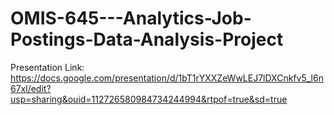 # OMIS-645---Analytics-Job-Postings-Data-Analysis-Project
Presentation Link:
https://docs.google.com/presentation/d/1bT1rYXXZeWwLEJ7lDXCnkfv5_l6n67xl/edit?usp=sharing&ouid=112726580984734244994&rtpof=true&sd=true
